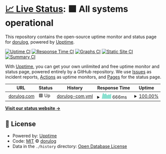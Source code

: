# [📈 Live Status](https://dorulog.github.io/upptime2): <!--live status--> **🟩 All systems operational**

This repository contains the open-source uptime monitor and status page for [dorulog](https://dorulog.github.io/upptime2), powered by [Upptime](https://github.com/upptime/upptime).

[![Uptime CI](https://github.com/dorulog/upptime2/workflows/Uptime%20CI/badge.svg)](https://github.com/dorulog/upptime2/actions?query=workflow%3A%22Uptime+CI%22)
[![Response Time CI](https://github.com/dorulog/upptime2/workflows/Response%20Time%20CI/badge.svg)](https://github.com/dorulog/upptime2/actions?query=workflow%3A%22Response+Time+CI%22)
[![Graphs CI](https://github.com/dorulog/upptime2/workflows/Graphs%20CI/badge.svg)](https://github.com/dorulog/upptime2/actions?query=workflow%3A%22Graphs+CI%22)
[![Static Site CI](https://github.com/dorulog/upptime2/workflows/Static%20Site%20CI/badge.svg)](https://github.com/dorulog/upptime2/actions?query=workflow%3A%22Static+Site+CI%22)
[![Summary CI](https://github.com/dorulog/upptime2/workflows/Summary%20CI/badge.svg)](https://github.com/dorulog/upptime2/actions?query=workflow%3A%22Summary+CI%22)

With [Upptime](https://upptime.js.org), you can get your own unlimited and free uptime monitor and status page, powered entirely by a GitHub repository. We use [Issues](https://github.com/dorulog/upptime2/issues) as incident reports, [Actions](https://github.com/dorulog/upptime2/actions) as uptime monitors, and [Pages](https://dorulog.github.io/upptime2) for the status page.

<!--start: status pages-->
<!-- This summary is generated by Upptime (https://github.com/upptime/upptime) -->
<!-- Do not edit this manually, your changes will be overwritten -->
<!-- prettier-ignore -->
| URL | Status | History | Response Time | Uptime |
| --- | ------ | ------- | ------------- | ------ |
| <img alt="" src="https://icons.duckduckgo.com/ip3/dorulog.com.ico" height="13"> [dorulog.com](https://dorulog.com) | 🟩 Up | [dorulog-com.yml](https://github.com/dorulog/uptime2/commits/HEAD/history/dorulog-com.yml) | <details><summary><img alt="Response time graph" src="./graphs/dorulog-com/response-time-week.png" height="20"> 666ms</summary><br><a href="https://dorulog.github.io/upptime2/history/dorulog-com"><img alt="Response time 666" src="https://img.shields.io/endpoint?url=https%3A%2F%2Fraw.githubusercontent.com%2Fdorulog%2Fuptime2%2FHEAD%2Fapi%2Fdorulog-com%2Fresponse-time.json"></a><br><a href="https://dorulog.github.io/upptime2/history/dorulog-com"><img alt="24-hour response time 666" src="https://img.shields.io/endpoint?url=https%3A%2F%2Fraw.githubusercontent.com%2Fdorulog%2Fuptime2%2FHEAD%2Fapi%2Fdorulog-com%2Fresponse-time-day.json"></a><br><a href="https://dorulog.github.io/upptime2/history/dorulog-com"><img alt="7-day response time 666" src="https://img.shields.io/endpoint?url=https%3A%2F%2Fraw.githubusercontent.com%2Fdorulog%2Fuptime2%2FHEAD%2Fapi%2Fdorulog-com%2Fresponse-time-week.json"></a><br><a href="https://dorulog.github.io/upptime2/history/dorulog-com"><img alt="30-day response time 666" src="https://img.shields.io/endpoint?url=https%3A%2F%2Fraw.githubusercontent.com%2Fdorulog%2Fuptime2%2FHEAD%2Fapi%2Fdorulog-com%2Fresponse-time-month.json"></a><br><a href="https://dorulog.github.io/upptime2/history/dorulog-com"><img alt="1-year response time 666" src="https://img.shields.io/endpoint?url=https%3A%2F%2Fraw.githubusercontent.com%2Fdorulog%2Fuptime2%2FHEAD%2Fapi%2Fdorulog-com%2Fresponse-time-year.json"></a></details> | <details><summary><a href="https://dorulog.github.io/upptime2/history/dorulog-com">100.00%</a></summary><a href="https://dorulog.github.io/upptime2/history/dorulog-com"><img alt="All-time uptime 100.00%" src="https://img.shields.io/endpoint?url=https%3A%2F%2Fraw.githubusercontent.com%2Fdorulog%2Fuptime2%2FHEAD%2Fapi%2Fdorulog-com%2Fuptime.json"></a><br><a href="https://dorulog.github.io/upptime2/history/dorulog-com"><img alt="24-hour uptime 100.00%" src="https://img.shields.io/endpoint?url=https%3A%2F%2Fraw.githubusercontent.com%2Fdorulog%2Fuptime2%2FHEAD%2Fapi%2Fdorulog-com%2Fuptime-day.json"></a><br><a href="https://dorulog.github.io/upptime2/history/dorulog-com"><img alt="7-day uptime 100.00%" src="https://img.shields.io/endpoint?url=https%3A%2F%2Fraw.githubusercontent.com%2Fdorulog%2Fuptime2%2FHEAD%2Fapi%2Fdorulog-com%2Fuptime-week.json"></a><br><a href="https://dorulog.github.io/upptime2/history/dorulog-com"><img alt="30-day uptime 100.00%" src="https://img.shields.io/endpoint?url=https%3A%2F%2Fraw.githubusercontent.com%2Fdorulog%2Fuptime2%2FHEAD%2Fapi%2Fdorulog-com%2Fuptime-month.json"></a><br><a href="https://dorulog.github.io/upptime2/history/dorulog-com"><img alt="1-year uptime 100.00%" src="https://img.shields.io/endpoint?url=https%3A%2F%2Fraw.githubusercontent.com%2Fdorulog%2Fuptime2%2FHEAD%2Fapi%2Fdorulog-com%2Fuptime-year.json"></a></details>

<!--end: status pages-->

[**Visit our status website →**](https://dorulog.github.io/upptime2)

## 📄 License

- Powered by: [Upptime](https://github.com/upptime/upptime)
- Code: [MIT](./LICENSE) © [dorulog](https://dorulog.github.io/upptime2)
- Data in the `./history` directory: [Open Database License](https://opendatacommons.org/licenses/odbl/1-0/)

